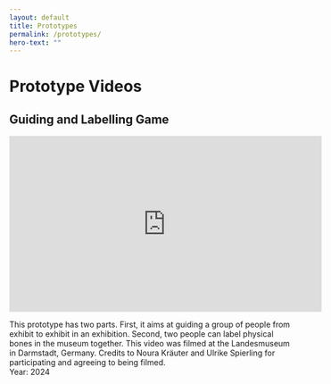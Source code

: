 ```yaml
---
layout: default
title: Prototypes
permalink: /prototypes/
hero-text: ""
---
```



# Prototype Videos

## Guiding and Labelling Game 
<div class="video-grid">
<iframe width="560" height="315" 
  src="https://www.youtube.com/embed/dCXQCzwJbTg" 
  title="YouTube video player" 
  frameborder="0" 
  allow="accelerometer; autoplay; clipboard-write; encrypted-media; gyroscope; picture-in-picture" 
  allowfullscreen>
</iframe>
<p>This prototype has two parts. First, it aims at guiding a group of people from exhibit to exhibit in an exhibition. Second, two people can label physical bones in the museum together. This video was filmed at the Landesmuseum in Darmstadt, Germany. Credits to Noura Kräuter and Ulrike Spierling for participating and agreeing to being filmed. <br>
Year: 2024</p>

</div>

